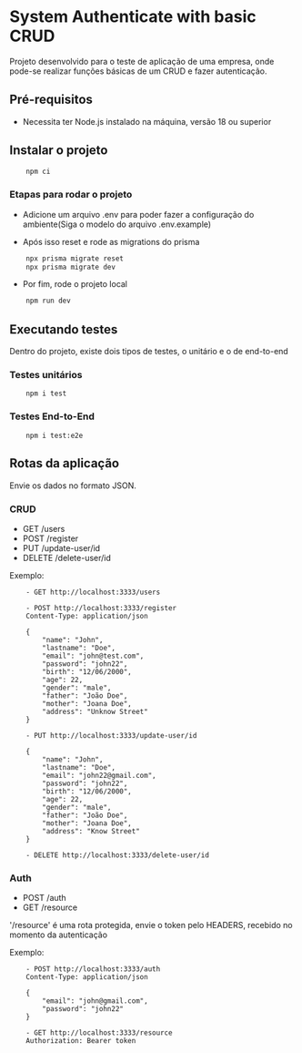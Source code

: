 # System Authenticate with basic CRUD
Projeto desenvolvido para o teste de aplicação de uma empresa, onde pode-se realizar funções básicas de um CRUD e fazer autenticação.

## Pré-requisitos
- Necessita ter Node.js instalado na máquina, versão 18 ou superior

## Instalar o projeto
```bash
    npm ci 
```

### Etapas para rodar o projeto
- Adicione um arquivo .env para poder fazer a configuração do ambiente(Siga o modelo do arquivo .env.example)

- Após isso reset e rode as migrations do prisma
```bash
    npx prisma migrate reset
    npx prisma migrate dev
```

- Por fim, rode o projeto local
```bash
    npm run dev
```

## Executando testes 
Dentro do projeto, existe dois tipos de testes, o unitário e o de end-to-end

### Testes unitários
```
    npm i test
```

### Testes End-to-End
```
    npm i test:e2e
```

## Rotas da aplicação
Envie os dados no formato JSON.

### CRUD
- GET /users
- POST /register
- PUT /update-user/id
- DELETE /delete-user/id

Exemplo:
```
    - GET http://localhost:3333/users

    - POST http://localhost:3333/register
    Content-Type: application/json

    {
        "name": "John",
        "lastname": "Doe",
        "email": "john@test.com",
        "password": "john22",
        "birth": "12/06/2000",
        "age": 22,
        "gender": "male",
        "father": "João Doe",
        "mother": "Joana Doe",
        "address": "Unknow Street"
    }

    - PUT http://localhost:3333/update-user/id

    {
        "name": "John",
        "lastname": "Doe",
        "email": "john22@gmail.com",
        "password": "john22",
        "birth": "12/06/2000",
        "age": 22,
        "gender": "male",
        "father": "João Doe",
        "mother": "Joana Doe",
        "address": "Know Street"
    }

    - DELETE http://localhost:3333/delete-user/id
```

### Auth
- POST /auth
- GET /resource

'/resource' é uma rota protegida, envie o token pelo HEADERS, recebido no momento da autenticação

Exemplo: 
```
    - POST http://localhost:3333/auth
    Content-Type: application/json

    {
        "email": "john@gmail.com",
        "password": "john22"
    }

    - GET http://localhost:3333/resource
    Authorization: Bearer token
```